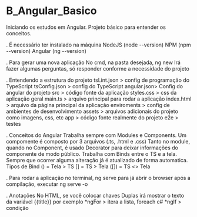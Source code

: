 # B_Angular_Basico

Iniciando os estudos em Angular. Projeto básico para entender os conceitos.

. É necessário ter instalado na máquina
    NodeJS (node --version)
    NPM (npm --version)
    Angular (ng --version)

. Para gerar uma nova aplicação
    No cmd, na pasta desejada, ng new <nome do projeto>
    Irá fazer algumas perguntas, só responder conforme a necessidade do projeto

. Entendendo a estrutura do projeto
    tsLint.json > config de programação do TypeScript
    tsConfig.json > config do TypeScript
    angular.json> Config do angular do projeto
    src > código fonte da aplicação
        styles.css > css da aplicação geral
        main.ts > arquivo principal para rodar a aplicação
        index.html > arquivo da página principal da aplicação
        enviroments > config de ambientes de desenvolvimento
        assets > arquivos adicionais do projeto como imagens, css, etc
        app > código fonte realmente do projeto
    e2e > testes

. Conceitos do Angular
    Trabalha sempre com Modules e Components.
    Um compomente é composto por 3 arquivos (.ts, .html e .css)
    Tanto no module, quando no Component, é usado Decorator para deixar informações do componente de modo público.
    Trabalha com Binds entre o TS e a tela. Sempre que ocorrer alguma alteração já é atualizado de forma automatica. Tipos de Bind
        () = Tela > TS
        [] = TS > Tela
        ([]) = TS <> Tela

. Para rodar a aplicação
    no terminal, ng serve
    para já abrir o browser após a compilação, executar ng serve -o

. Anotações
    No HTML, se você colocar chaves Duplas irá mostrar o texto da variável
    {{title}} por exemplo
    *ngFor > itera a lista, foreach c#
    *ngIf > condição

